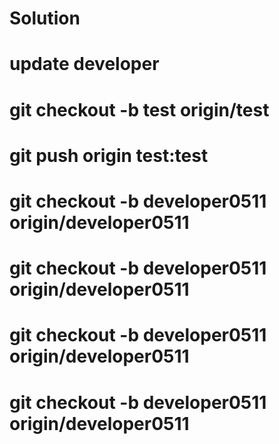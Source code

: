 # Solution
# update developer
# git checkout -b test origin/test
# git push origin test:test
# git checkout -b developer0511 origin/developer0511
# git checkout -b developer0511 origin/developer0511
# git checkout -b developer0511 origin/developer0511
# git checkout -b developer0511 origin/developer0511
